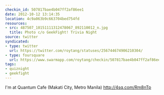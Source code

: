 ```yaml
---
checkin_id: 507817bae4b047ff2af86ee1
date: 2012-10-12 13:14:35
location: 4c9a063b9c663704bed754fd
resources:
- src: 487507_10151111312478067_892110012_n.jpg
  title: Photo c/o GeekFight! Trivia Night
source: twitter
syndicated:
- type: twitter
  url: https://twitter.com/roytang/statuses/256744674906210304/
- type: foursquare
  url: https://www.swarmapp.com/roytang/checkin/507817bae4b047ff2af86ee1
tags:
- quiznight
- geekfight
---
```


I'm at Quantum Cafe (Makati City, Metro Manila) http://4sq.com/Rm8nTp